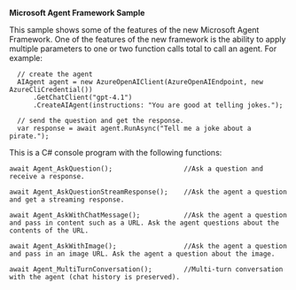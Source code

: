 **Microsoft Agent Framework Sample**

This sample shows some of the features of the new Microsoft Agent Framework.
One of the features of the new framework is the ability to apply multiple parameters to one or two function calls total to call an agent. For example:

```
  // create the agent
  AIAgent agent = new AzureOpenAIClient(AzureOpenAIEndpoint, new AzureCliCredential())
      .GetChatClient("gpt-4.1")
      .CreateAIAgent(instructions: "You are good at telling jokes.");
  
  // send the question and get the response.
  var response = await agent.RunAsync("Tell me a joke about a pirate.");
```

This is a C# console program with the following functions:

```
await Agent_AskQuestion();                  //Ask a question and receive a response.
  
await Agent_AskQuestionStreamResponse();    //Ask the agent a question and get a streaming response.

await Agent_AskWithChatMessage();           //Ask the agent a question and pass in content such as a URL. Ask the agent questions about the contents of the URL.
  
await Agent_AskWithImage();                 //Ask the agent a question and pass in an image URL. Ask the agent a question about the image.

await Agent_MultiTurnConversation();        //Multi-turn conversation with the agent (chat history is preserved).
```
